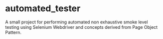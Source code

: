 # automated_tester
A small project for performing automated non exhaustive smoke level testing  using Selenium Webdriver and concepts derived from Page Object Pattern. 
